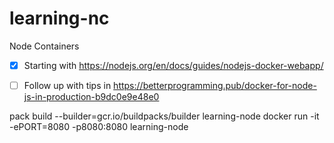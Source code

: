# learning-nc
Node Containers


- [x] Starting with https://nodejs.org/en/docs/guides/nodejs-docker-webapp/

- [ ] Follow up with tips in https://betterprogramming.pub/docker-for-node-js-in-production-b9dc0e9e48e0


pack build --builder=gcr.io/buildpacks/builder learning-node
docker run -it -ePORT=8080 -p8080:8080 learning-node